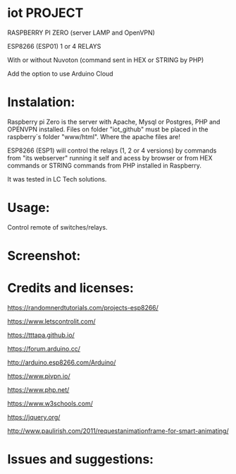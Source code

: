 # iot PROJECT
RASPBERRY PI ZERO (server LAMP and OpenVPN)

ESP8266 (ESP01) 1 or 4 RELAYS

With or without Nuvoton (command sent in HEX or STRING by PHP)

Add the option to use Arduino Cloud

# Instalation:
  Raspberry pi Zero is the server with Apache, Mysql or Postgres, PHP and OPENVPN installed. 
  Files on folder "iot_github" must be placed in the raspberry´s folder "www/html". Where the apache files are!  
  
  ESP8266 (ESP1) will control the relays (1, 2 or 4 versions) by commands from "its webserver" running it self and acess by browser or from HEX commands or STRING commands from PHP installed in Raspberry.
  
  It was tested in LC Tech solutions.

# Usage:
  Control remote of switches/relays.
  
# Screenshot:

# Credits and licenses:
https://randomnerdtutorials.com/projects-esp8266/

https://www.letscontrolit.com/

https://tttapa.github.io/

https://forum.arduino.cc/

http://arduino.esp8266.com/Arduino/

https://www.pivpn.io/

https://www.php.net/

https://www.w3schools.com/

https://jquery.org/

http://www.paulirish.com/2011/requestanimationframe-for-smart-animating/

# Issues and suggestions:
